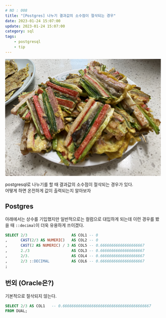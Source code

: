 ```yaml
---
# NO : 008
title: "[Postgres] 나누기 결과값의 소수점이 절삭되는 경우"
date: 2023-01-24 15:07:00
update: 2023-01-24 15:07:00
category: sql
tags: 
    - postgresql
    - tip
---
```

![](008_01.png)


postgresql로 나누기를 할 때 결과값의 소수점이 절삭되는 경우가 있다.  
어떻게 하면 온전하게 값이 출력되는지 알아보자 

## Postgres

아래에서는 상수를 기입했지만 일반적으로는 컬럼으로 대입하게 되는데 이런 경우를 봤을 때 `::decimal`이 더욱 유용하게 쓰이겠다.
```sql
SELECT 2/3                    AS COL1 -- 0
,      CAST(2/3 AS NUMERIC)   AS COL2 -- 0
,      CAST(2 AS NUMERIC) / 3 AS COL5 -- 0.66666666666666666667
,      2./3                   AS COL3 -- 0.66666666666666666667
,      2/3.                   AS COL4 -- 0.66666666666666666667
,      2/3 ::DECIMAL          AS COL6 -- 0.66666666666666666667
;
```


## 번외 (Oracle은?)

기본적으로 절삭되지 않는다.
```sql
SELECT 2/3 AS COL1   -- 0.6666666666666666666666666666666666666667
FROM DUAL;
```
